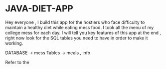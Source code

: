 # JAVA-DIET-APP
Hey everyone , I build this app for the hostlers who face difficulty to maintain a healthy diet while eating mess food.
I took all the menu of my college mess for each day.
I will tell you key features of this app at the end , right now look for the SQL tables you need to have in order to make it working.

DATABASE -> mess 
Tables -> meals , info

Refer to the 
